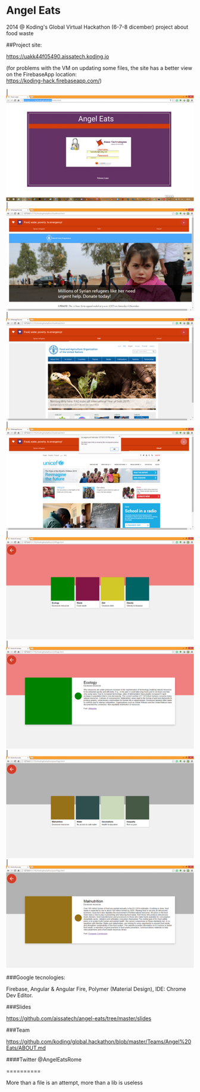 Angel Eats
==========

2014 @ Koding's Global Virtual Hackathon (6-7-8 dicember) project about food waste

##Project site: 

https://uakk44f05490.aissatech.koding.io 

(for problems with the VM on updating some files, the site has a better view on the FirebaseApp location: <br>
https://koding-hack.firebaseapp.com/)

| ![aissatech](https://github.com/aissatech/angel-eats/blob/master/img/screenshots/1.png) 
| ![aissatech](https://github.com/aissatech/angel-eats/blob/master/img/screenshots/2.png)
| ![aissatech](https://github.com/aissatech/angel-eats/blob/master/img/screenshots/3.png)
| ![aissatech](https://github.com/aissatech/angel-eats/blob/master/img/screenshots/5.png) 
| ![aissatech](https://github.com/aissatech/angel-eats/blob/master/img/screenshots/6.png)
| ![aissatech](https://github.com/aissatech/angel-eats/blob/master/img/screenshots/7.png)
| ![aissatech](https://github.com/aissatech/angel-eats/blob/master/img/screenshots/8.png)
| ![aissatech](https://github.com/aissatech/angel-eats/blob/master/img/screenshots/9.png) 

###Google tecnologies: 

Firebase, Angular & Angular Fire, Polymer (Material Design), IDE: Chrome Dev Editor.

###Slides

https://github.com/aissatech/angel-eats/tree/master/slides

###Team

https://github.com/koding/global.hackathon/blob/master/Teams/Angel%20Eats/ABOUT.md

####Twitter @AngelEatsRome

==========

More than a file is an attempt, more than a lib is useless
